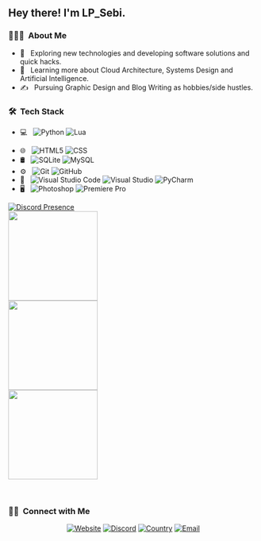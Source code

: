 

<h2> Hey there! I'm LP_Sebi.</h2>

<h3> 👨🏻‍💻 &nbsp;About Me </h3>

- 🤔 &nbsp; Exploring new technologies and developing software solutions and quick hacks.
- 🌱 &nbsp; Learning more about Cloud Architecture, Systems Design and Artificial Intelligence.
- ✍️ &nbsp; Pursuing Graphic Design and Blog Writing as hobbies/side hustles.

<h3> 🛠 &nbsp;Tech Stack</h3>

- 💻 &nbsp;
  ![Python](https://img.shields.io/badge/-Python-333333?style=flat&logo=python)
  ![Lua](https://img.shields.io/badge/-Lua-333333?style=flat&logo=Lua&logoColor=007396)
<!--![JavaScript](https://img.shields.io/badge/-JavaScript-333333?style=flat&logo=javascript)
  ![Node.js](https://img.shields.io/badge/-Node.js-333333?style=flat&logo=Node.js)
<!--![Java](https://img.shields.io/badge/-Java-333333?style=flat&logo=Java&logoColor=007396) -->
<!--  ![C++](https://img.shields.io/badge/-C++-333333?style=flat&logo=C%2B%2B&logoColor=00599C) -->
<!--  ![R (Statistics)](https://img.shields.io/badge/-R-333333?style=flat&logo=R&logoColor=276DC3) -->
- 🌐 &nbsp;
  ![HTML5](https://img.shields.io/badge/-HTML5-333333?style=flat&logo=HTML5)
  ![CSS](https://img.shields.io/badge/-CSS-333333?style=flat&logo=CSS3&logoColor=1572B6)<!--
  ![Bootstrap](https://img.shields.io/badge/-Bootstrap-333333?style=flat&logo=bootstrap&logoColor=563D7C)
  ![React](https://img.shields.io/badge/-React-333333?style=flat&logo=react)-->
- 🛢 &nbsp;
  ![SQLite](https://img.shields.io/badge/-SQLite-333333?style=flat&logo=sqlite&logoColor=49A7DD)
  ![MySQL](https://img.shields.io/badge/-MySQL-333333?style=flat&logo=mysql)
  <!--![MongoDB](https://img.shields.io/badge/-MongoDB-333333?style=flat&logo=mongodb) 
  ![PostgreSQL](https://img.shields.io/badge/-PostgreSQL-333333?style=flat&logo=PostgreSQL) -->
- ⚙️ &nbsp;
  ![Git](https://img.shields.io/badge/-Git-333333?style=flat&logo=git)
  ![GitHub](https://img.shields.io/badge/-GitHub-333333?style=flat&logo=github)
  <!--![Markdown](https://img.shields.io/badge/-Markdown-333333?style=flat&logo=markdown) -->
- 🔧 &nbsp;
  ![Visual Studio Code](https://img.shields.io/badge/-Visual%20Studio%20Code-333333?style=flat&logo=visual-studio-code&logoColor=007ACC)
  ![Visual Studio](https://img.shields.io/badge/-Visual%20Studio-333333?style=flat&logo=visual-studio-code&logoColor=632C8C)
  <!-- ![IntelliJ](https://img.shields.io/badge/-IntelliJ-333333?style=flat&logo=IntelliJ-IDEA&logoColor=632C8C) -->
  ![PyCharm](https://img.shields.io/badge/-PyCharm-333333?style=flat&logo=PyCharm&logoColor=632C8C)
  <!--
  ![RStudio](https://img.shields.io/badge/-RStudio-333333?style=flat&logo=rstudio) 
  ![Eclipse](https://img.shields.io/badge/-Eclipse-333333?style=flat&logo=eclipse-ide&logoColor=2C2255) -->
- 🖥 &nbsp; <!-- ![Illustrator](https://img.shields.io/badge/-Illustrator-333333?style=flat&logo=adobe-illustrator) -->
  ![Photoshop](https://img.shields.io/badge/-Photoshop-333333?style=flat&logo=adobe-photoshop)
  ![Premiere Pro](https://img.shields.io/badge/-Premiere%20Pro-333333?style=flat&logo=adobe-premiere-pro)


[![Discord Presence](https://lanyard-profile-readme.vercel.app/api/363616190377099265)](https://discord.com/users/363616190377099265)
<br/>
<a href="https://github.com/LPSebi">
  <img height="180em" src="https://github-readme-stats.vercel.app/api?username=LPSebi&theme=radical&show_icons=true" />
  <br/>
  <img height="180em" src="https://github-readme-streak-stats.herokuapp.com/?user=LPSebi&theme=radical&hide_border=false" />
  <br/>
   <img height="180em" src="https://github-readme-stats.vercel.app/api/top-langs/?username=LPSebi&theme=radical&layout=compact" />
  
</a>

<br/>
<!--
<a href="https://github.com/LPSebi/SebiBot">
  <img height="180em" src="https://github-readme-stats.vercel.app/api/pin/?username=LPSebi&repo=SebiBot&theme=radical" />
  
</a>
-->

<h3> 🤝🏻 &nbsp;Connect with Me </h3>

<p align="center">
<a href="https://sebibot.ml/"><img alt="Website" src="https://img.shields.io/badge/Website-sebibot.ml-blue?style=flat&logo=google-chrome"></a>
<a href="https://dsc.bio/lpsebi"><img alt="Discord" src="https://img.shields.io/badge/Discord-LP_Sebi-blue?style=flat&logo=Discord"></a>
<a href="https://www.google.de/maps/place/Deutschland/"><img alt="Country" src="https://img.shields.io/badge/Country-Germany-blue?style=flat&logo=germany"></a>
<a href="mailto:contact@lpsebi.ml"><img alt="Email" src="https://img.shields.io/badge/Email-LPSebi-blue?style=flat&logo=gmail"></a>
</p> 
